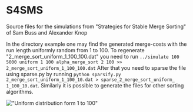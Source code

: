 # S4SMS
Source files for the simulations from "Strategies for Stable Merge Sorting" of Sam Buss and Alexander Knop

In the directory example one may find the generated merge-costs with the run
length uniformly random from 1 to 100. To regenerate
"2_merge_sort_uniform_1_100_100.dat" you need to run
``../simulate 100 5000 uniform 1 100 alpha_merge_sort 2 100 >> 2_merge_sort_uniform_1_100_100.dat``
After that you need to sparse the file using sparse.py by running
``python sparsify.py 2_merge_sort_uniform_1_100_10.dat > sparse_2_merge_sort_uniform_
1_100_10.dat``. Similarly it is possible to generate the files for other sorting algorithms.

!["Uniform distribution form 1 to 100"](https://github.com/RelaxedJS/ReLaXed-examples/raw/master/example/plot.png)
